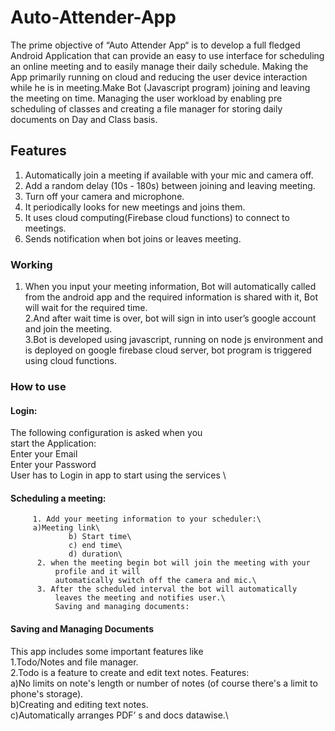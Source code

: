 # Auto-Attender-App
The prime objective of “Auto Attender App“ is to develop a full fledged Android Application that can provide an easy to use interface for scheduling an online meeting and to easily manage their daily schedule.
Making the App primarily running on cloud and reducing the user device interaction while he is in meeting.Make Bot (Javascript program) joining and leaving the meeting on time. Managing the user workload by enabling pre scheduling of classes and creating a file manager for storing daily documents on Day and Class basis.
## Features
1. Automatically join a meeting if available with your mic and camera off.
2. Add a random delay (10s - 180s) between joining and leaving meeting.
3. Turn off your camera and microphone.
4. It periodically looks for new meetings and joins them.
5. It uses cloud computing(Firebase cloud functions) to connect to meetings.
6. Sends notification when bot joins or leaves meeting.

### Working
1. When you input your meeting information, Bot will automatically called from the android app and the required information is shared with it, Bot will wait for the required time.\
2.And after wait time is over, bot will sign in into user’s google account and join the meeting.\
3.Bot is developed using javascript, running on node js environment and is deployed on google firebase cloud server, bot program is triggered using cloud functions.

### How to use
#### Login:
The following configuration is asked when you  
start the Application:\
Enter your Email \
Enter your Password\
User has to Login in app to start using the services \

#### Scheduling a meeting:
         1. Add your meeting information to your scheduler:\
         a)Meeting link\
                 b) Start time\
                 c) end time\
                 d) duration\
          2. when the meeting begin bot will join the meeting with your   
              profile and it will
              automatically switch off the camera and mic.\
          3. After the scheduled interval the bot will automatically  
              leaves the meeting and notifies user.\
              Saving and managing documents:
#### Saving and Managing Documents

This app includes some important features like \
1.Todo/Notes and file manager.\
2.Todo  is a feature to create and edit text notes. Features:\
a)No limits on note's length or number of notes (of course there's a limit to phone's storage).\
b)Creating and editing text notes.\
c)Automatically arranges PDF’ s and docs datawise.\





